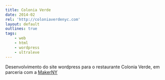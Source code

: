 ```yaml
---
title: Colonia Verde
date: 2014-02
rel: 'http://coloniaverdenyc.com'
layout: default
outlines: true
tags:
	- web
	- html
	- wordpress
	- ultraleve
---
```


Desenvolvimento do site wordpress para o restaurante Colonia Verde, em parceria com a [MakerNY](http://makerny.com)